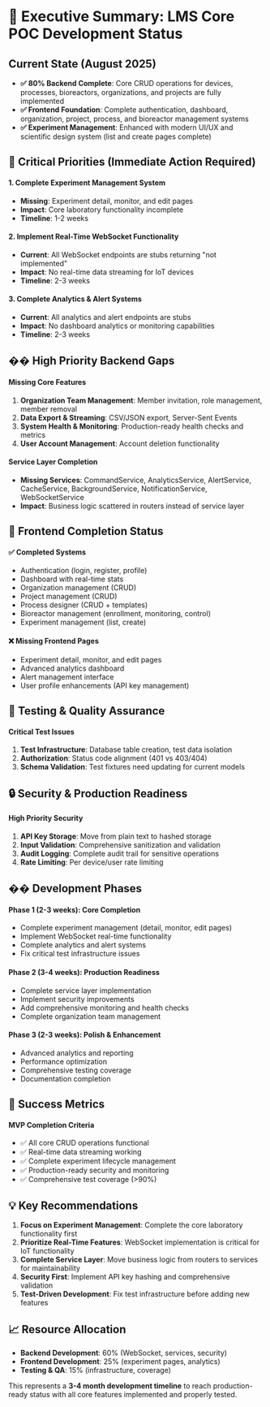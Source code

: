 # 🎯 **Executive Summary: LMS Core POC Development Status**

## **Current State (August 2025)**
- **✅ 80% Backend Complete**: Core CRUD operations for devices, processes, bioreactors, organizations, and projects are fully implemented
- **✅ Frontend Foundation**: Complete authentication, dashboard, organization, project, process, and bioreactor management systems
- **✅ Experiment Management**: Enhanced with modern UI/UX and scientific design system (list and create pages complete)

## **🚨 Critical Priorities (Immediate Action Required)**

#### **1. Complete Experiment Management System**
- **Missing**: Experiment detail, monitor, and edit pages
- **Impact**: Core laboratory functionality incomplete
- **Timeline**: 1-2 weeks

#### **2. Implement Real-Time WebSocket Functionality**
- **Current**: All WebSocket endpoints are stubs returning "not implemented"
- **Impact**: No real-time data streaming for IoT devices
- **Timeline**: 2-3 weeks

#### **3. Complete Analytics & Alert Systems**
- **Current**: All analytics and alert endpoints are stubs
- **Impact**: No dashboard analytics or monitoring capabilities
- **Timeline**: 2-3 weeks

## **�� High Priority Backend Gaps**

#### **Missing Core Features**
1. **Organization Team Management**: Member invitation, role management, member removal
2. **Data Export & Streaming**: CSV/JSON export, Server-Sent Events
3. **System Health & Monitoring**: Production-ready health checks and metrics
4. **User Account Management**: Account deletion functionality

#### **Service Layer Completion**
- **Missing Services**: CommandService, AnalyticsService, AlertService, CacheService, BackgroundService, NotificationService, WebSocketService
- **Impact**: Business logic scattered in routers instead of service layer

## **🎨 Frontend Completion Status**

#### **✅ Completed Systems**
- Authentication (login, register, profile)
- Dashboard with real-time stats
- Organization management (CRUD)
- Project management (CRUD)
- Process designer (CRUD + templates)
- Bioreactor management (enrollment, monitoring, control)
- Experiment management (list, create)

#### **❌ Missing Frontend Pages**
- Experiment detail, monitor, and edit pages
- Advanced analytics dashboard
- Alert management interface
- User profile enhancements (API key management)

## **🧪 Testing & Quality Assurance**

#### **Critical Test Issues**
1. **Test Infrastructure**: Database table creation, test data isolation
2. **Authorization**: Status code alignment (401 vs 403/404)
3. **Schema Validation**: Test fixtures need updating for current models

## **🔒 Security & Production Readiness**

#### **High Priority Security**
1. **API Key Storage**: Move from plain text to hashed storage
2. **Input Validation**: Comprehensive sanitization and validation
3. **Audit Logging**: Complete audit trail for sensitive operations
4. **Rate Limiting**: Per device/user rate limiting

## **�� Development Phases**

#### **Phase 1 (2-3 weeks): Core Completion**
- Complete experiment management (detail, monitor, edit pages)
- Implement WebSocket real-time functionality
- Complete analytics and alert systems
- Fix critical test infrastructure issues

#### **Phase 2 (3-4 weeks): Production Readiness**
- Complete service layer implementation
- Implement security improvements
- Add comprehensive monitoring and health checks
- Complete organization team management

#### **Phase 3 (2-3 weeks): Polish & Enhancement**
- Advanced analytics and reporting
- Performance optimization
- Comprehensive testing coverage
- Documentation completion

## **🎯 Success Metrics**

#### **MVP Completion Criteria**
- ✅ All core CRUD operations functional
- ✅ Real-time data streaming working
- ✅ Complete experiment lifecycle management
- ✅ Production-ready security and monitoring
- ✅ Comprehensive test coverage (>90%)

## **💡 Key Recommendations**

1. **Focus on Experiment Management**: Complete the core laboratory functionality first
2. **Prioritize Real-Time Features**: WebSocket implementation is critical for IoT functionality
3. **Complete Service Layer**: Move business logic from routers to services for maintainability
4. **Security First**: Implement API key hashing and comprehensive validation
5. **Test-Driven Development**: Fix test infrastructure before adding new features

## **📈 Resource Allocation**

- **Backend Development**: 60% (WebSocket, services, security)
- **Frontend Development**: 25% (experiment pages, analytics)
- **Testing & QA**: 15% (infrastructure, coverage)

This represents a **3-4 month development timeline** to reach production-ready status with all core features implemented and properly tested.